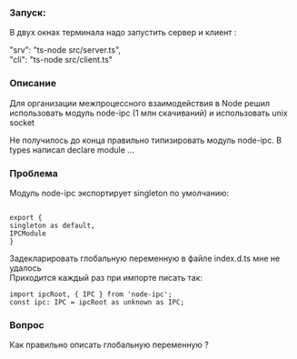 ### Запуск:

В двух окнах терминала надо запустить сервер и клиент :

"srv": "ts-node src/server.ts",  
"cli": "ts-node src/client.ts"

### Описание 
Для организации межпроцессного взаимодействия в Node решил использовать модуль node-ipc (1 млн скачиваний) и использовать unix socket

Не получилось до конца правильно типизировать модуль node-ipc. В types написал declare module ...

### Проблема
Модуль node-ipc экспортирует singleton по умолчанию:  

```const singleton=new IPCModule;

export {
singleton as default,
IPCModule
}
```

Задекларировать глобальную переменную в файле index.d.ts мне не удалось  
Приходится каждый раз при импорте писать так:
```
import ipcRoot, { IPC } from 'node-ipc';
const ipc: IPC = ipcRoot as unknown as IPC;
```
### Вопрос
Как правильно описать глобальную переменную ?